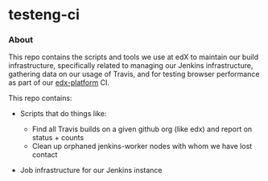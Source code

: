 # testeng-ci

### About

This repo contains the scripts and tools we use at edX to maintain our build infrastructure, specifically related to managing our Jenkins infrastructure, gathering data on our usage of Travis, and for testing browser performance as part of our [edx-platform](https://github.com/edx/edx-platform) CI.

This repo contains:

* Scripts that do things like:
	* Find all Travis builds on a given github org (like edx) and report on status + counts
	* Clean up orphaned jenkins-worker nodes with whom we have lost contact

* Job infrastructure for our Jenkins instance
